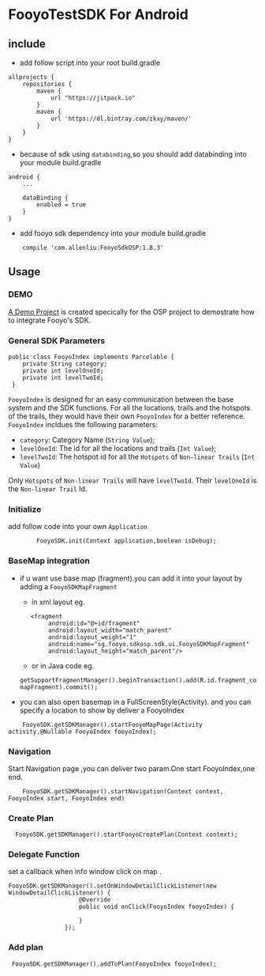 # FooyoTestSDK For Android
 
## include
- add follow script into your root build.gradle
 ```
 allprojects {
     repositories {
         maven {
             url "https://jitpack.io"
         }
         maven {
             url 'https://dl.bintray.com/zkxy/maven/'
         }
     }
 }
 ```
- because of sdk using `databinding`,so you should add databinding into your module build.gradle
```
android {
    ...
    
    dataBinding {
        enabled = true
    }
}
```

-  add fooyo sdk dependency into your module build.gradle

```
    compile 'com.allenliu:FooyoSdkOSP:1.8.3'
```

## Usage

### DEMO 
  
 [A Demo Project](https://github.com/AlexLiuSheng/FooyoTestSDK) is created specically for the OSP project to demostrate how to integrate Fooyo's SDK.
 
### General SDK Parameters

```
public class FooyoIndex implements Parcelable {
    private String category;
    private int levelOneId;
    private int levelTwoId;
 }
```
`FooyoIndex` is designed for an easy communication between the base system and the SDK functions. For all the locations, trails and the hotspots of the trails, they would have their own `FooyoIndex` for a better reference. `FooyoIndex` incldues the following parameters:

- `category`: Category Name (`String Value`);
- `levelOneId`: The id for all the locations and trails (`Int Value`);
- `levelTwoId`: The hotspot id for all the `Hotspots` of `Non-linear Trails` (`Int Value`)

Only `Hotspots` of `Non-linear Trails` will have `levelTwoId`. Their `levelOneId` is the `Non-linear Trail` Id.

### Initialize
add follow code into your own `Application`

```
        FooyoSDK.init(Context application,boolean isDebug);
```
 
### BaseMap integration

- if u want use base map (fragment).you can add it into your layout by adding a `FooyoSDKMapFragment`
  
  - in xml layout eg.
  
  ```
     <fragment
          android:id="@+id/fragment"
          android:layout_width="match_parent"
          android:layout_weight="1"
          android:name="sg.fooyo.sdkosp.sdk.ui.FooyoSDKMapFragment"
          android:layout_height="match_parent"/>
   ```
   
   - or in Java code eg.
   
  ```
  getSupportFragmentManager().beginTransaction().add(R.id.fragment_containers, mapFragment).commit();
  ```
  
- you can also open basemap in a FullScreenStyle(Activity).
  and you can specify a location to show by deliver a FooyoIndex
```
    FooyoSDK.getSDKManager().startFooyoMapPage(Activity activity,@Nullable FooyoIndex fooyoIndex);
```

### Navigation

Start Navigation page ,you can deliver two param.One start FooyoIndex,one end.
```
    FooyoSDK.getSDKManager().startNavigation(Context context, FooyoIndex start, FooyoIndex end)
```
### Create Plan

```
  FooyoSDK.getSDKManager().startFooyoCreatePlan(Context context);
```

### Delegate Function
set a callback when info window click on map .
```
FooyoSDK.getSDKManager().setOnWindowDetailClickListener(new WindowDetailClickListener() {
                    @Override
                    public void onClick(FooyoIndex fooyoIndex) {

                    }
                });
```
### Add plan

```
 FooyoSDK.getSDKManager().addToPlan(FooyoIndex fooyoIndex);
 
 ```

